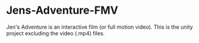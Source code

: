 # Jens-Adventure-FMV

Jen's Adventure is an interactive film (or full motion video). This is the unity project excluding the video (.mp4) files. 
